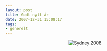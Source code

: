 ```yaml
---
layout: post
title: Godt nytt år
date: 2007-12-31 15:08:17
tags: 
- generelt
---
```

<div align="center"><a href='http://pjatt.net/images/2007/12/sydney2008fireworks.jpg' title='Sydney 2008'><img src='http://pjatt.net/images/2007/12/sydney2008fireworks.jpg' alt='Sydney 2008' /></a></div>

